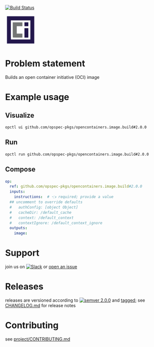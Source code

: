 [![Build Status](https://github.com/opspec-pkgs/opencontainers.image.build/workflows/build/badge.svg?branch=main)](https://github.com/opspec-pkgs/opencontainers.image.build/actions?query=workflow%3Abuild+branch%3Amain)

<img src="icon.svg" alt="icon" height="100px">

# Problem statement

Builds an open container initiative (OCI) image

# Example usage

## Visualize

```shell
opctl ui github.com/opspec-pkgs/opencontainers.image.build#2.0.0
```

## Run

```
opctl run github.com/opspec-pkgs/opencontainers.image.build#2.0.0
```

## Compose

```yaml
op:
  ref: github.com/opspec-pkgs/opencontainers.image.build#2.0.0
  inputs:
    instructions:  # 👈 required; provide a value
  ## uncomment to override defaults
  #   authConfig: [object Object]
  #   cacheDir: /default_cache
  #   context: /default_context
  #   contextIgnore: /default_context_ignore
  outputs:
    image:
```

# Support

join us on
[![Slack](https://img.shields.io/badge/slack-opctl-E01563.svg)](https://join.slack.com/t/opctl/shared_invite/zt-51zodvjn-Ul_UXfkhqYLWZPQTvNPp5w)
or
[open an issue](https://github.com/opspec-pkgs/opencontainers.image.build/issues)

# Releases

releases are versioned according to
[![semver 2.0.0](https://img.shields.io/badge/semver-2.0.0-brightgreen.svg)](http://semver.org/spec/v2.0.0.html)
and [tagged](https://git-scm.com/book/en/v2/Git-Basics-Tagging); see
[CHANGELOG.md](CHANGELOG.md) for release notes

# Contributing

see
[project/CONTRIBUTING.md](https://github.com/opspec-pkgs/project/blob/main/CONTRIBUTING.md)
